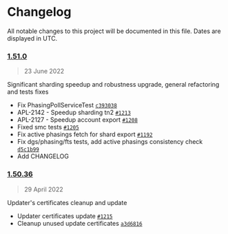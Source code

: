 # Changelog

All notable changes to this project will be documented in this file. Dates are displayed in UTC.

### [1.51.0](https://github.com/ApolloFoundation/Apollo/releases/tag/1.51.0)

> 23 June 2022

Significant sharding speedup and robustness upgrade, general refactoring and tests fixes

- Fix PhasingPollServiceTest [`c393038`](https://github.com/ApolloFoundation/Apollo/commit/c393038d2e6b335596278ee09b24b654bafa9c89)
- APL-2142 - Speedup sharding tn2 [`#1213`](https://github.com/ApolloFoundation/Apollo/pull/1213)
- APL-2127 - Speedup account export [`#1208`](https://github.com/ApolloFoundation/Apollo/pull/1208)
- Fixed smc tests [`#1205`](https://github.com/ApolloFoundation/Apollo/pull/1205)
- Fix active phasings fetch for shard export [`#1192`](https://github.com/ApolloFoundation/Apollo/pull/1192)
- Fix dgs/phasing/fts tests, add active phasings consistency check [`d5c1b99`](https://github.com/ApolloFoundation/Apollo/commit/d5c1b99b56a42a47f4c34d63383b3acdc185b843)
- Add CHANGELOG


### [1.50.36](https://github.com/ApolloFoundation/Apollo/releases/tag/1.50.36)

> 29 April 2022

Updater's certificates cleanup and update

- Updater certificates update [`#1215`](https://github.com/ApolloFoundation/Apollo/pull/1215)
- Cleanup unused update certificates [`a3d6816`](https://github.com/ApolloFoundation/Apollo/commit/a3d6816dc738c3e0a60991cc37bc295716061d76)
